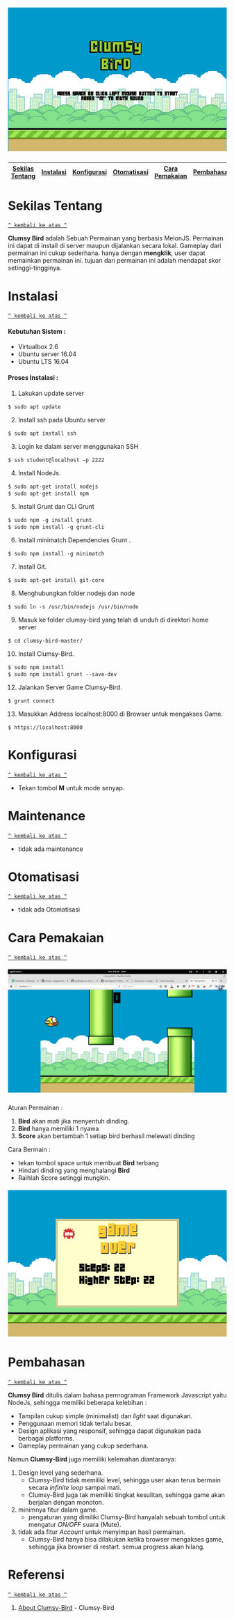 <h5 align="center"><img src="https://github.com/wiranegara777/komdat-clumsy-bird/blob/master/img/screenshot1.png?raw=true"></h5>
                             
[Sekilas Tentang](#sekilas-tentang) | [Instalasi](#instalasi) | [Konfigurasi](#konfigurasi) | [Otomatisasi](#otomatisasi) | [Cara Pemakaian](#cara-pemakaian) | [Pembahasan](#pembahasan) | [Referensi](#referensi)
:---:|:---:|:---:|:---:|:---:|:---:|:---:

# Sekilas Tentang
[`^ kembali ke atas ^`](#)

**Clumsy Bird** adalah Sebuah Permainan yang berbasis MelonJS. Permainan ini dapat di install di server maupun dijalankan secara lokal. Gameplay dari permainan ini cukup sederhana. hanya dengan **mengklik**, user dapat memainkan permainan ini. tujuan dari permainan ini adalah mendapat skor setinggi-tingginya.

# Instalasi
[`^ kembali ke atas ^`](#)

#### Kebutuhan Sistem :
- Virtualbox 2.6
- Ubuntu server 16.04
- Ubuntu LTS 16.04

#### Proses Instalasi :
1. Lakukan update server
```
$ sudo apt update
```

2. Install ssh pada Ubuntu server
```
$ sudo apt install ssh
```

3. Login ke dalam server menggunakan SSH
```
$ ssh student@localhost –p 2222
```

4. Install NodeJs.
```
$ sudo apt-get install nodejs
$ sudo apt-get install npm
```
5. Install Grunt dan CLI Grunt
```
$ sudo npm -g install grunt
$ sudo npm install -g grunt-cli
```
6. Install minimatch Dependencies Grunt .
```
$ sudo npm install -g minimatch
```
7. Install Git.
```
$ sudo apt-get install git-core
```
8. Menghubungkan folder nodejs dan node
```
$ sudo ln -s /usr/bin/nodejs /usr/bin/node

```
9. Masuk ke folder clumsy-bird yang telah di unduh di direktori home server
```
$ cd clumsy-bird-master/
```

10. Install Clumsy-Bird.
```
$ sudo npm install
$ sudo npm install grunt --save-dev

```

12. Jalankan Server Game Clumsy-Bird.
```
$ grunt connect
```

13. Masukkan Address localhost:8000 di Browser untuk mengakses Game.
```
$ https://localhost:8000
```
# Konfigurasi

[`^ kembali ke atas ^`](#)

- Tekan tombol **M** untuk mode senyap.


# Maintenance

[`^ kembali ke atas ^`](#)

- tidak ada maintenance


# Otomatisasi
[`^ kembali ke atas ^`](#)

- tidak ada Otomatisasi

# Cara Pemakaian
[`^ kembali ke atas ^`](#)


<h5 align="center"><img src="https://github.com/wiranegara777/komdat-clumsy-bird/blob/master/img/screenshot3.png"></h5>

   Aturan Permainan :

1. **Bird** akan mati jika menyentuh dinding.
2. **Bird** hanya memiliki 1 nyawa
3. **Score** akan bertambah 1 setiap bird berhasil melewati dinding

  Cara Bermain :
  - tekan tombol space untuk membuat **Bird** terbang
  - Hindari dinding yang menghalangi **Bird**
  - Raihlah Score setinggi mungkin.

  <h5 align="center"><img src="https://github.com/wiranegara777/komdat-clumsy-bird/blob/master/img/screenshot2.png"></h5>


# Pembahasan
[`^ kembali ke atas ^`](#)

**Clumsy Bird** ditulis dalam bahasa pemrograman Framework Javascript yaitu NodeJs, sehingga memiliki beberapa kelebihan :
- Tampilan cukup simple (minimalist) dan *light* saat digunakan.
- Penggunaan memori tidak terlalu besar.
- Design aplikasi yang responsif, sehingga dapat digunakan pada berbagai platforms.
- Gameplay permainan yang cukup sederhana.

Namun **Clumsy-Bird** juga memiliki kelemahan diantaranya:
1. Design level yang sederhana.
    - Clumsy-Bird tidak memiliki level, sehingga user akan terus bermain secara *infinite loop* sampai mati.
    - Clumsy-Bird juga tak memiliki tingkat kesulitan, sehingga game akan berjalan dengan monoton.
2. minimnya fitur dalam game.
    - pengaturan yang dimiliki Clumsy-Bird hanyalah sebuah tombol untuk mengatur *ON/OFF* suara (Mute).
3. tidak ada fitur *Account* untuk menyimpan hasil permainan.
    - Clumsy-Bird hanya bisa dilakukan ketika browser mengakses game, sehingga jika browser di restart. semua progress akan hilang.

# Referensi
[`^ kembali ke atas ^`](#)

1. [About Clumsy-Bird](https://github.com/ellisonleao/clumsy-bird) - Clumsy-Bird
